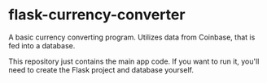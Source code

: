 # flask-currency-converter

A basic currency converting program.  Utilizes data from Coinbase, that is fed into a database.

This repository just contains the main app code.  If you want to run it, you'll need to create the Flask project and database yourself.
